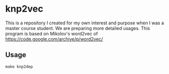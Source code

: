 # knp2vec

This is a repository I created for my own interest and purpose when I was a master course student.
We are preparing more detailed usages.
This program is based on Mikolov's word2vec of
https://code.google.com/archive/p/word2vec/

## Usage
```
make knp2dep
```

